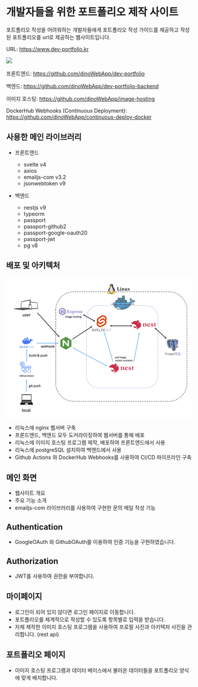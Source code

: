 # 개발자들을 위한 포트폴리오 제작 사이트

포트폴리오 작성을 어려워하는 개발자들에게 포트폴리오 작성 가이드를 제공하고 작성된 포트폴리오를 url로 제공하는 웹사이트입니다.

URL: <https://www.dev-portfolio.kr>

<img src='./images/dev-portfolio-main.png'>

프론트엔드: <https://github.com/dinoWebApp/dev-portfolio>

백엔드: <https://github.com/dinoWebApp/dev-portfolio-backend>

이미지 호스팅: <https://github.com/dinoWebApp/image-hosting>

DockerHub Webhooks (Continuous Deployment): <https://github.com/dinoWebApp/continuous-deploy-docker>

## 사용한 메인 라이브러리

- 프론트엔드
  - svelte v4
  - axios
  - emailjs-com v3.2
  - jsonwebtoken v9

- 백엔드
    - nestjs v9
    - typeorm
    - passport
    - passport-github2
    - passport-google-oauth20
    - passport-jwt
    - pg v8

## 배포 및 아키텍처

<img src=./images/dev-portfolio-archImg.png>


- 리눅스에 nginx 웹서버 구축
- 프론드엔드, 백엔드 모두 도커라이징하여 웹서버를 통해 배포
- 리눅스에 이미지 호스팅 프로그램 제작, 배포하여 프론트엔드에서 사용
- 리눅스에 postgreSQL 설치하여 백엔드에서 사용
- Github Actions 와 DockerHub Webhooks를 사용하여 CI/CD 파이프라인 구축

## 메인 화면

- 웹사이트 개요
- 주요 기능 소개
- emailjs-com 라이브러리를 사용하여 구현한 문의 메일 작성 기능

## Authentication

- GoogleOAuth 와 GithubOAuth를 이용하여 인증 기능을 구현하였습니다.

## Authorization

- JWT를 사용하여 권한을 부여합니다.

## 마이페이지

- 로그인이 되어 있지 않다면 로그인 페이지로 이동합니다.
- 포트폴리오를 체계적으로 작성할 수 있도록 항목별로 입력을 받습니다.
- 자체 제작한 이미지 호스팅 프로그램을 사용하여 프로필 사진과 아키텍처 사진을 관리합니다. (rest api)

## 포트폴리오 페이지

- 이미지 호스팅 프로그램과 데이터 베이스에서 불러온 데이터들을 포트폴리오 양식에 맞게 배치합니다.
